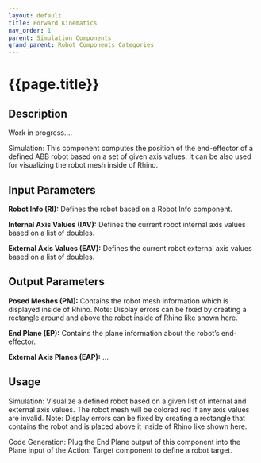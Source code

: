 ```yaml
---
layout: default
title: Forward Kinematics
nav_order: 1
parent: Simulation Components
grand_parent: Robot Components Categories
---
```


# **{{page.title}}**

## **Description**

Work in progress....

Simulation: This component computes the position of the end-effector of a defined ABB robot based on a set of given axis values. It can be also used for visualizing the robot mesh inside of Rhino.

## **Input Parameters**

**Robot Info (RI):** Defines the robot based on a Robot Info component.

**Internal Axis Values (IAV):** Defines the current robot internal axis values based on a list of doubles.

**External Axis Values (EAV):** Defines the current robot external axis values based on a list of doubles.

## **Output Parameters**

**Posed Meshes (PM):** Contains the robot mesh information which is displayed inside of Rhino. Note: Display errors can be fixed by creating a rectangle around and above the robot inside of Rhino like shown here.

**End Plane (EP):** Contains the plane information about the robot’s end-effector.

**External Axis Planes (EAP):** ...

## **Usage**

Simulation: Visualize a defined robot based on a given list of internal and external axis values. The robot mesh will be colored red if any axis values are invalid. Note: Display errors can be fixed by creating a rectangle that contains the robot and is placed above it inside of Rhino like shown here.

Code Generation: Plug the End Plane output of this component into the Plane input of the Action: Target component to define a robot target.
